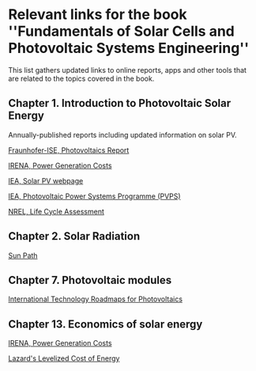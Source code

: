 # Relevant links for the book ''Fundamentals of Solar Cells and Photovoltaic Systems Engineering''

This list gathers updated links to online reports, apps and other tools that are related to the topics covered in the book. 

## Chapter 1. Introduction to Photovoltaic Solar Energy ##

Annually-published reports including updated information on solar PV.

[Fraunhofer-ISE, Photovoltaics Report](https://www.ise.fraunhofer.de/de/veroeffentlichungen/studien/photovoltaics-report.html)

[IRENA,  Power Generation Costs](https://www.irena.org/costs/Power-Generation-Costs)

[IEA, Solar PV webpage](https://www.iea.org/reports/solar-pv)

[IEA, Photovoltaic Power Systems Programme (PVPS)](https://iea-pvps.org/snapshot-reports/snapshot-2021)

[NREL, Life Cycle Assessment](https://www.nrel.gov/analysis/life-cycle-assessment.html)


## Chapter 2. Solar Radiation ##

[Sun Path](http://andrewmarsh.com/apps/staging/sunpath3d.html)


## Chapter 7. Photovoltaic modules ##

[International Technology Roadmaps for Photovoltaics](https://itrpv.vdma.org/en/)


## Chapter 13.  Economics of solar energy ##

[IRENA,  Power Generation Costs](https://www.irena.org/costs/Power-Generation-Costs)

[Lazard's Levelized Cost of Energy](https://www.lazard.com/perspective/levelized-cost-of-energy-levelized-cost-of-storage-and-levelized-cost-of-hydrogen/)
